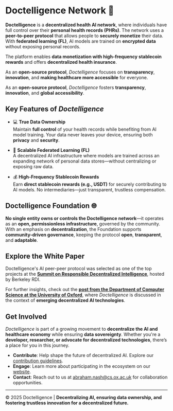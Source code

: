 # Doctelligence Network 🚀

**Doctelligence** is a **decentralized health AI network**, where individuals have full control over their **personal health records (PHRs)**. The network uses a **peer-to-peer protocol** that allows people to **securely monetize** their data. With **federated learning (FL)**, AI models are trained on **encrypted data** without exposing personal records.

The platform enables **data monetization with high-frequency stablecoin rewards** and offers **decentralized health insurance**.

As an **open-source protocol**, *Doctelligence* focuses on **transparency**, **innovation**, and **making healthcare more accessible** for everyone.

As an **open-source protocol**, *Doctelligence* fosters **transparency**, **innovation**, and **global accessibility**.

## Key Features of *Doctelligence*  

- 💻 **True Data Ownership**  
  Maintain **full control** of your health records while benefiting from AI model training. Your data never leaves your device, ensuring both **privacy** and **security**.  

- 🤖 **Scalable Federated Learning (FL)**  
  A decentralized AI infrastructure where models are trained across an expanding network of personal data stores—without centralizing or exposing raw data.  

- 💰 **High-Frequency Stablecoin Rewards**  
  Earn **direct stablecoin rewards (e.g., USDT)** for securely contributing to AI models. No intermediaries—just transparent, trustless compensation.  

## Doctelligence Foundation 🌐  

**No single entity owns or controls the Doctelligence network**—it operates as an **open, permissionless infrastructure**, governed by the community. With an emphasis on **decentralization**, the Foundation supports **community-driven governance**, keeping the protocol **open**, **transparent**, and **adaptable**.

## Explore the White Paper  

Doctelligence's AI peer-peer protocol was selected as one of the top projects at the **[Summit on Responsible Decentralized Intelligence](https://rdi.berkeley.edu/events/decentralizationaisummit24)**, hosted by Berkeley RDI. 

For further insights, check out the **[post from the Department of Computer Science at the University of Oxford](https://www.linkedin.com/feed/update/urn:li:activity:7229826012803395584/)**, where *Doctelligence* is discussed in the context of **emerging decentralized AI technologies**.  

## Get Involved  

*Doctelligence* is part of a growing movement to **decentralize the AI and healthcare economy** while ensuring **data sovereignty**. Whether you're a **developer, researcher, or advocate for decentralized technologies**, there’s a place for you in this journey.  

- **Contribute**: Help shape the future of decentralized AI. Explore our [contribution guidelines](https://github.com/Doctelligence/DIN-Protocol-Proposals-DPP).  
- **Engage**: Learn more about participating in the ecosystem on our [website](https://doctelligence.github.io).  
- **Contact**: Reach out to us at [abraham.nash@cs.ox.ac.uk](mailto:abraham.nash@cs.ox.ac.uk) for collaboration opportunities.  

---

© 2025 Doctelligence | **Decentralizing AI, ensuring data ownership, and fostering trustless innovation for a decentralized future.**  
